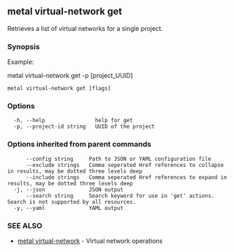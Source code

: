 ## metal virtual-network get

Retrieves a list of virtual networks for a single project.

### Synopsis

Example:

metal virtual-network get -p [project_UUID]

	

```
metal virtual-network get [flags]
```

### Options

```
  -h, --help                help for get
  -p, --project-id string   UUID of the project
```

### Options inherited from parent commands

```
      --config string     Path to JSON or YAML configuration file
      --exclude strings   Comma seperated Href references to collapse in results, may be dotted three levels deep
      --include strings   Comma seperated Href references to expand in results, may be dotted three levels deep
  -j, --json              JSON output
      --search string     Search keyword for use in 'get' actions. Search is not supported by all resources.
  -y, --yaml              YAML output
```

### SEE ALSO

* [metal virtual-network](metal_virtual-network.md)	 - Virtual network operations

